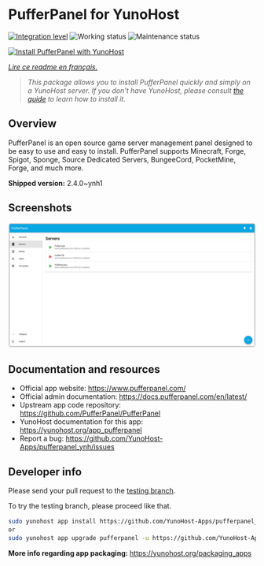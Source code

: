 <!--
N.B.: This README was automatically generated by https://github.com/YunoHost/apps/tree/master/tools/README-generator
It shall NOT be edited by hand.
-->

# PufferPanel for YunoHost

[![Integration level](https://dash.yunohost.org/integration/pufferpanel.svg)](https://dash.yunohost.org/appci/app/pufferpanel) ![Working status](https://ci-apps.yunohost.org/ci/badges/pufferpanel.status.svg) ![Maintenance status](https://ci-apps.yunohost.org/ci/badges/pufferpanel.maintain.svg)

[![Install PufferPanel with YunoHost](https://install-app.yunohost.org/install-with-yunohost.svg)](https://install-app.yunohost.org/?app=pufferpanel)

*[Lire ce readme en français.](./README_fr.md)*

> *This package allows you to install PufferPanel quickly and simply on a YunoHost server.
If you don't have YunoHost, please consult [the guide](https://yunohost.org/#/install) to learn how to install it.*

## Overview

PufferPanel is an open source game server management panel designed to be easy to use and easy to install. PufferPanel supports Minecraft, Forge, Spigot, Sponge, Source Dedicated Servers, BungeeCord, PocketMine, Forge, and much more.

**Shipped version:** 2.4.0~ynh1

## Screenshots

![Screenshot of PufferPanel](./doc/screenshots/serverlist.png)

## Documentation and resources

* Official app website: <https://www.pufferpanel.com/>
* Official admin documentation: <https://docs.pufferpanel.com/en/latest/>
* Upstream app code repository: <https://github.com/PufferPanel/PufferPanel>
* YunoHost documentation for this app: <https://yunohost.org/app_pufferpanel>
* Report a bug: <https://github.com/YunoHost-Apps/pufferpanel_ynh/issues>

## Developer info

Please send your pull request to the [testing branch](https://github.com/YunoHost-Apps/pufferpanel_ynh/tree/testing).

To try the testing branch, please proceed like that.

``` bash
sudo yunohost app install https://github.com/YunoHost-Apps/pufferpanel_ynh/tree/testing --debug
or
sudo yunohost app upgrade pufferpanel -u https://github.com/YunoHost-Apps/pufferpanel_ynh/tree/testing --debug
```

**More info regarding app packaging:** <https://yunohost.org/packaging_apps>
